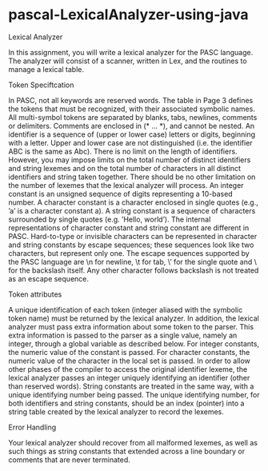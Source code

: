# pascal-LexicalAnalyzer-using-java

Lexical Analyzer 

In this assignment, you will write a lexical analyzer for the PASC language. The analyzer will consist of a scanner, written in Lex, and the routines to manage a lexical table.

Token Speciftcation

In PASC, not all keywords are reserved words. The table in Page 3 defines the tokens that must be recognized, with their associated symbolic names. All multi-symbol tokens are separated by blanks, tabs, newlines, comments or delimiters.
Comments are enclosed in (* ... *), and cannot be nested. An identifier is a sequence of (upper or lower case) letters or digits, beginning with a letter. Upper and lower case are not distinguished (i.e. the identifier ABC is the same as Abc). There is no limit on the length of identifiers. However, you may impose limits on the total number of distinct identifiers and string lexemes and on the total number of characters in all distinct identifiers and string taken together. There should be no other limitation on the number of lexemes that the lexical analyzer will process.
An integer constant is an unsigned sequence of digits representing a 10-based number. A character constant is a character enclosed in single quotes (e.g., ’a’ is a character constant a). A string constant is a sequence of characters surrounded by single quotes (e.g. ’Hello, world’). The internal representations of character constant and string constant are different in PASC. Hard-to-type or invisible characters can be represented in character and string constants by escape sequences; these sequences look like two characters, but represent only one. The escape sequences supported by the PASC language are \n for newline, \t for tab, \’ for the single quote and \\ for the backslash itself. Any other character follows backslash is not treated as an escape sequence.

Token attributes

A unique identification of each token (integer aliased with the symbolic token name) must be returned by the lexical analyzer. In addition, the lexical analyzer must pass extra information about some token to the parser. This extra information is passed to the parser as a single value, namely an integer, through a global variable as described below. For integer constants, the numeric value of the constant is passed. For character constants, the numeric value of the character in the local set is passed. In order to allow other phases of the compiler to access the original identifier lexeme, the lexical analyzer passes an integer uniquely identifying an identifier (other than reserved words). String constants are treated in the same way, with a unique identifying number being passed. The unique identifying number, for both identifiers and string constants, should be an index (pointer) into a string table created by the lexical analyzer to record the lexemes.

Error Handling

Your lexical analyzer should recover from all malformed lexemes, as well as such things as string constants that extended across a line boundary or comments that are never terminated.

